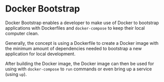 # Docker Bootstrap

Docker Bootstrap enables a developer to make use of Docker to bootstrap
applications with Dockerfiles and `docker-compose` to keep their local computer
clean.

Generally, the concept is using a Dockerfile to create a Docker image with the
minimum amount of dependencies needed to bootstrap a new application for local
development.

After building the Docker image, the Docker image can then be used for using
with `docker-compose` to `run` commands or even bring up a service (using `up`).
